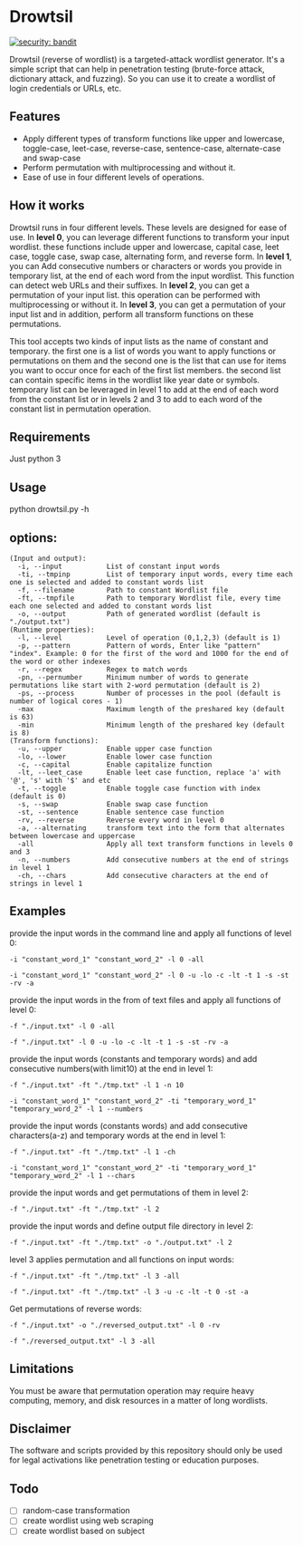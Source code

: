 # Drowtsil
[![security: bandit](https://img.shields.io/badge/security-bandit-yellow.svg)](https://github.com/PyCQA/bandit)

Drowtsil (reverse of wordlist) is a targeted-attack wordlist generator. It's a simple script that can help in penetration testing (brute-force attack, dictionary attack, and fuzzing). So you can use it to create a wordlist of login credentials or URLs, etc. 

## Features
- Apply different types of transform functions like upper and lowercase, toggle-case, leet-case, reverse-case, sentence-case, alternate-case and swap-case
- Perform permutation with multiprocessing and without it.
- Ease of use in four different levels of operations. 

## How it works
Drowtsil runs in four different levels. These levels are designed for ease of use. In **level 0**, you can leverage different functions to transform your input wordlist. these functions include upper and lowercase, capital case, leet case, toggle case, swap case, alternating form, and reverse form. In **level 1**, you can Add consecutive numbers or characters or words you provide in temporary list, at the end of each word from the input wordlist. This function can detect web URLs and their suffixes. In **level 2**, you can get a permutation of your input list. this operation can be performed with multiprocessing or without it. In **level 3**, you can get a permutation of your input list and in addition, perform all transform functions on these permutations.

This tool accepts two kinds of input lists as the name of constant and temporary. the first one is a list of words you want to apply functions or permutations on them and the second one is the list that can use for items you want to occur once for each of the first list members. the second list can contain specific items in the wordlist like year date or symbols. temporary list can be leveraged in level 1 to add at the end of each word from the constant list or in levels 2 and 3 to add to each word of the constant list in permutation operation.

## Requirements
Just python 3

## Usage
python drowtsil.py -h

## options:
```
(Input and output):
  -i, --input           List of constant input words
  -ti, --tmpinp         List of temporary input words, every time each one is selected and added to constant words list
  -f, --filename        Path to constant Wordlist file
  -ft, --tmpfile        Path to temporary Wordlist file, every time each one selected and added to constant words list
  -o, --output          Path of generated wordlist (default is "./output.txt")
(Runtime properties):
  -l, --level           Level of operation (0,1,2,3) (default is 1)
  -p, --pattern         Pattern of words, Enter like "pattern" "index". Example: 0 for the first of the word and 1000 for the end of the word or other indexes
  -r, --regex           Regex to match words
  -pn, --pernumber      Minimum number of words to generate permutations like start with 2-word permutation (default is 2)
  -ps, --process        Number of processes in the pool (default is number of logical cores - 1)
  -max                  Maximum length of the preshared key (default is 63)
  -min                  Minimum length of the preshared key (default is 8)
(Transform functions):
  -u, --upper           Enable upper case function
  -lo, --lower          Enable lower case function
  -c, --capital         Enable capitalize function
  -lt, --leet_case      Enable leet case function, replace 'a' with '@', 's' with '$' and etc
  -t, --toggle          Enable toggle case function with index (default is 0)
  -s, --swap            Enable swap case function
  -st, --sentence       Enable sentence case function
  -rv, --reverse        Reverse every word in level 0
  -a, --alternating     transform text into the form that alternates between lowercase and uppercase
  -all                  Apply all text transform functions in levels 0 and 3
  -n, --numbers         Add consecutive numbers at the end of strings in level 1
  -ch, --chars          Add consecutive characters at the end of strings in level 1
  ```
## Examples
provide the input words in the command line and apply all functions of level 0:
```
-i "constant_word_1" "constant_word_2" -l 0 -all
```
```
-i "constant_word_1" "constant_word_2" -l 0 -u -lo -c -lt -t 1 -s -st -rv -a
```
provide the input words in the from of text files and apply all functions of level 0:
```
-f "./input.txt" -l 0 -all
```
```
-f "./input.txt" -l 0 -u -lo -c -lt -t 1 -s -st -rv -a
```
provide the input words (constants and temporary words) and add consecutive numbers(with limit10) at the end in level 1:
```
-f "./input.txt" -ft "./tmp.txt" -l 1 -n 10
```
```
-i "constant_word_1" "constant_word_2" -ti "temporary_word_1" "temporary_word_2" -l 1 --numbers
```
provide the input words (constants words) and add consecutive characters(a-z) and temporary words at the end in level 1:
```
-f "./input.txt" -ft "./tmp.txt" -l 1 -ch
```
```
-i "constant_word_1" "constant_word_2" -ti "temporary_word_1" "temporary_word_2" -l 1 --chars
```
provide the input words and get permutations of them in level 2:
```
-f "./input.txt" -ft "./tmp.txt" -l 2
```
provide the input words and define output file directory in level 2:
```
-f "./input.txt" -ft "./tmp.txt" -o "./output.txt" -l 2
```
level 3 applies permutation and all functions on input words:
```
-f "./input.txt" -ft "./tmp.txt" -l 3 -all
```
```
-f "./input.txt" -ft "./tmp.txt" -l 3 -u -c -lt -t 0 -st -a
```
Get permutations of reverse words:
```
-f "./input.txt" -o "./reversed_output.txt" -l 0 -rv
```
```
-f "./reversed_output.txt" -l 3 -all
```

## Limitations
You must be aware that permutation operation may require heavy computing, memory, and disk resources in a matter of long wordlists.

## Disclaimer
The software and scripts provided by this repository should only be used for legal activations like penetration testing
or education purposes.

## Todo
- [ ] random-case transformation
- [ ] create wordlist using web scraping
- [ ] create wordlist based on subject
